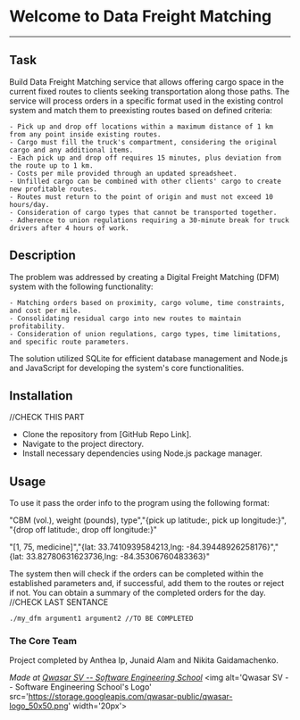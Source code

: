 # Welcome to Data Freight Matching
******************************************

## Task

Build Data Freight Matching service that allows offering cargo space in the current fixed routes to clients seeking transportation along those paths. The service will process orders in a specific format used in the existing control system and match them to preexisting routes based on defined criteria:

    - Pick up and drop off locations within a maximum distance of 1 km from any point inside existing routes.
    - Cargo must fill the truck's compartment, considering the original cargo and any additional items.
    - Each pick up and drop off requires 15 minutes, plus deviation from the route up to 1 km.
    - Costs per mile provided through an updated spreadsheet.
    - Unfilled cargo can be combined with other clients' cargo to create new profitable routes.
    - Routes must return to the point of origin and must not exceed 10 hours/day.
    - Consideration of cargo types that cannot be transported together.
    - Adherence to union regulations requiring a 30-minute break for truck drivers after 4 hours of work.
    
## Description
The problem was addressed by creating a Digital Freight Matching (DFM) system with the following functionality:

    - Matching orders based on proximity, cargo volume, time constraints, and cost per mile.
    - Consolidating residual cargo into new routes to maintain profitability.
    - Consideration of union regulations, cargo types, time limitations, and specific route parameters.

The solution utilized SQLite for efficient database management and Node.js and JavaScript for developing the system's core functionalities.

## Installation
//CHECK THIS PART

- Clone the repository from [GitHub Repo Link].
- Navigate to the project directory.
- Install necessary dependencies using Node.js package manager.

## Usage
To use it pass the order info to the program using the following format:

"CBM (vol.), weight (pounds), type","{pick up latitude:, pick up longitude:}", "{drop off latitude:, drop off longitude:}"

"[1, 75, medicine]","{lat: 33.7410939584213,lng: -84.39448926258176}","{lat: 33.82780631623736,lng: -84.35306760483363}"

The system then will check if the orders can be completed within the established parameters and, if successful, add them to the routes or reject if not. You can obtain a summary of the completed orders for the day. //CHECK LAST SENTANCE

```
./my_dfm argument1 argument2 //TO BE COMPLETED
```

### The Core Team
Project completed by Anthea Ip, Junaid Alam and Nikita Gaidamachenko.

<span><i>Made at <a href='https://qwasar.io'>Qwasar SV -- Software Engineering School</a></i></span>
<span><img alt='Qwasar SV -- Software Engineering School's Logo' src='https://storage.googleapis.com/qwasar-public/qwasar-logo_50x50.png' width='20px'></span>
